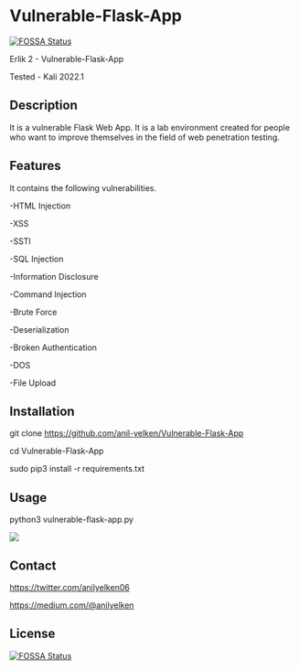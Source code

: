 # Vulnerable-Flask-App
[![FOSSA Status](https://app.fossa.com/api/projects/git%2Bgithub.com%2FHaritestrisk%2FVulnerable-Flask-App.svg?type=shield)](https://app.fossa.com/projects/git%2Bgithub.com%2FHaritestrisk%2FVulnerable-Flask-App?ref=badge_shield)


Erlik 2 - Vulnerable-Flask-App

Tested - Kali 2022.1

## Description

It is a vulnerable Flask Web App. It is a lab environment created for people who want to improve themselves in the field of web penetration testing.

## Features

It contains the following vulnerabilities.

-HTML Injection

-XSS

-SSTI

-SQL Injection

-Information Disclosure

-Command Injection

-Brute Force

-Deserialization

-Broken Authentication

-DOS

-File Upload

## Installation

git clone https://github.com/anil-yelken/Vulnerable-Flask-App

cd Vulnerable-Flask-App

sudo pip3 install -r requirements.txt

## Usage

python3 vulnerable-flask-app.py

<img src="https://github.com/anil-yelken/Vulnerable-Flask-App/blob/main/vulnerable-flask-app.jpg">

## Contact

https://twitter.com/anilyelken06

https://medium.com/@anilyelken


## License
[![FOSSA Status](https://app.fossa.com/api/projects/git%2Bgithub.com%2FHaritestrisk%2FVulnerable-Flask-App.svg?type=large)](https://app.fossa.com/projects/git%2Bgithub.com%2FHaritestrisk%2FVulnerable-Flask-App?ref=badge_large)